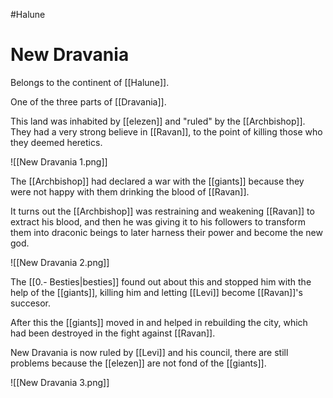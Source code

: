 #Halune 
# New Dravania
Belongs to the continent of [[Halune]].

One of the three parts of [[Dravania]].

This land was inhabited by [[elezen]] and "ruled" by the [[Archbishop]]. They had a very strong believe in [[Ravan]], to the point of killing those who they deemed heretics. 

![[New Dravania 1.png]]

The [[Archbishop]] had declared a war with the [[giants]] because they were not happy with them drinking the blood of [[Ravan]].

It turns out the [[Archbishop]] was restraining and weakening [[Ravan]] to extract his blood, and then he was giving it to his followers to transform them into draconic beings to later harness their power and become the new god.

![[New Dravania 2.png]]

The [[0.- Besties|besties]] found out about this and stopped him with the help of the [[giants]], killing him and letting [[Levi]] become [[Ravan]]'s succesor.

After this the [[giants]] moved in and helped in rebuilding the city, which had been destroyed in the fight against [[Ravan]].

New Dravania is now ruled by [[Levi]] and his council, there are still problems because the [[elezen]] are not fond of the [[giants]].

![[New Dravania 3.png]]